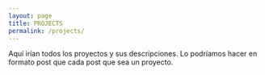 ```yaml
---
layout: page
title: PROJECTS
permalink: /projects/
---
```


Aquí irían todos los proyectos y sus descripciones. Lo podríamos hacer en formato post que cada post que sea un proyecto.
